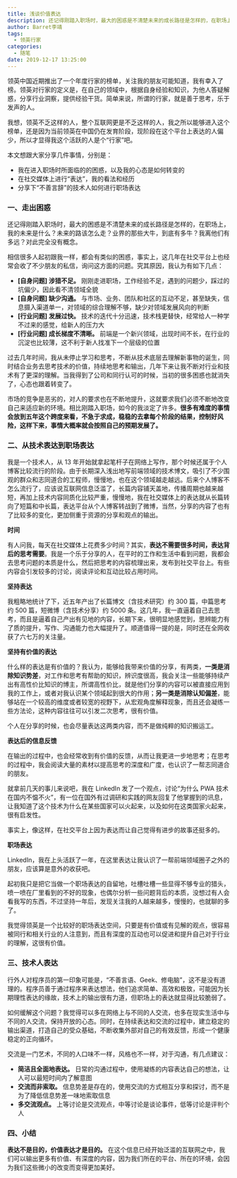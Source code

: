 ```yaml
---
title: 浅谈价值表达
description: 还记得刚踏入职场时，最大的困惑是不清楚未来的成长路径是怎样的，在职场上，我的未来是什么？未来的路该怎么走？业界的那些大牛，到底有多牛？我离他们有多远？对此完全没有概念。
author: Barret李靖
tags:
  - 领英行家
categories:
  - 随笔
date: 2019-12-17 13:25:00
---
```


领英中国近期推出了一个年度行家的榜单，关注我的朋友可能知道，我有幸入了榜。领英对行家的定义是，在自己的领域中，根据自身经验和知识，为他人答疑解惑，分享行业洞察，提供经验干货。简单来说，所谓的行家，就是善于思考，乐于发声的人。

我想，领英不乏这样的人，整个互联网更是不乏这样的人，我之所以能够进入这个榜单，还是因为当前领英在中国仍在发育阶段，现阶段在这个平台上表达的人偏少，所以才显得我这个活跃的人是个“行家”吧。

本文想跟大家分享几件事情，分别是：

- 我在进入职场时所面临的的困惑，以及我的心态是如何转变的
- 在社交媒体上进行“表达”，我的看法和经历
- 分享下“不善言辞”的技术人如何进行职场表达

### 一、走出困惑

还记得刚踏入职场时，最大的困惑是不清楚未来的成长路径是怎样的，在职场上，我的未来是什么？未来的路该怎么走？业界的那些大牛，到底有多牛？我离他们有多远？对此完全没有概念。

相信很多人起初跟我一样，都会有类似的困惑，事实上，这几年在社交平台上也经常会收了不少朋友的私信，询问这方面的问题。究其原因，我认为有如下几点：

- **[自身问题] 涉猎不足。** 刚刚走进职场，工作经验不足，遇到的问题少，踩过的坑偏少，因此看不清领域全貌
- **[自身问题] 缺少沟通。** 与市场、业务、团队和社区的互动不足，甚至缺失，信息摄入渠道单一，对领域的综合理解不够，缺少对领域发展风向的判断
- **[行业问题] 发展过快。** 技术的迭代十分迅速，技术栈更替快，经常给人一种学不过来的感觉，给新人的压力大
- **[行业问题] 成长梯度不清晰。** 前端是一个新兴领域，出现时间不长，在行业的沉淀也比较薄，这不利于新人找准下一个层级的位置

过去几年时间，我从未停止学习和思考，不断从技术底层去理解新事物的诞生，同时结合业务去思考技术的价值，持续地思考和输出，几年下来让我不断对行业和技术有了更深的理解。当我得到了公司和同行认可的时候，当初的很多困惑也就消失了，心态也跟着转变了。

市场的竞争是恶劣的，对人的要求也在不断地提升，这就要求我们必须不断地改变自己来适应新的环境。相比刚踏入职场，如今的我淡定了许多。**很多有难度的事情会放到五年这个跨度来看，不急于求成，稳稳的去拿每个阶段的结果，控制好风险，这样下来，事情大概率就会按照自己的预期发展了。**

### 二、从技术表达到职场表达

我是一个技术人，从 13 年开始就拿起笔杆子在网络上写作，那个时候还属于个人博客比较流行的阶段。由于长期深入浅出地写前端领域的技术博文，吸引了不少围观的群众和志同道合的工程师，慢慢地，也在这个领域越走越远。后来个人博客不怎么流行了，应该说互联网信息泛滥了，长篇内容铺天盖地，传播周期也越来越短，再加上技术内容同质化比较严重，慢慢地，我在社交媒体上的表达就从长篇转向了短篇和中长篇，表达平台从个人博客转战到了微博，当然，分享的内容了也有了比较多的变化，更加侧重于资源的分享和观点的输出。

**时间**

有人问我，每天在社交媒体上花费多少时间？其实，**表达不需要很多时间，表达背后的思考需要**。我是一个乐于分享的人，在平时的工作和生活中看到问题，我都会去思考问题的本质是什么，然后把思考的内容梳理出来，发布到社交平台上。有些内容会引发较多的讨论，阅读评论和互动比较占用时间。

**坚持表达**

我粗略地统计了下，近五年产出了长篇博文（含技术研究）约 300 篇，中篇思考约 500 篇，短微博（含技术分享）约 5000 条。这几年，我一直逼着自己去思考，而且是逼着自己产出有见地的内容，长期下来，很明显地感觉到，思辨能力有了质的提升，写作、沟通能力也大幅提升了。顺道值得一提的是，同时还在全网收获了六七万的关注量。

**坚持有价值的表达**

什么样的表达是有价值的？我认为，能够给我带来价值的分享，有两类，**一类是消除知识势差**，对工作和思考有帮助的知识，辨识度很高，我会关注一些能够持续产出有高性价比知识的博主，所谓高性价比，就是他们分享的内容可以被直接应用到我的工作上，或者对我认识某个领域起到很大的作用；**另一类是消除认知偏差**，能够站在一个较高的维度或者较宽的视野下，从宏观角度解释现象，而且还会凝练一些方法论，这种内容往往可以引发二次思考，很有价值。

个人在分享的时候，也会尽量表达这两类内容，而不是做纯粹的知识搬运工。

**表达后的信息反馈**

在输出的过程中，也会经常收到有价值的反馈，从而让我更进一步地思考；在思考的过程中，我会阅读大量的素材以提高思考的深度和广度，也认识了一帮志同道合的朋友。

就拿前几天的事儿来说吧，我在 LinkedIn 发了一个观点，讨论“为什么 PWA 技术在国内不愠不火”，有一位在国外有过调研和实践的网友回复了他掌握到的讯息，让我知道了这个技术为什么在某些国家可以火起来，以及如何在这类国家火起来，很有启发性。

事实上，像这样，在社交平台上因为表达而让自己觉得有进步的故事还挺多的。

**职场表达**

LinkedIn，我在上头活跃了一年，在这里表达让我认识了一帮前端领域圈子之外的朋友，应该算是意外的收获吧。

起初我只是把它当做一个职场表达的自留地，吐槽吐槽一些显得不够专业的猎头，喷一喷在厂里看到的不好的现象，也偶尔分析一些问题背后的本质，没想过有人会看我写的东西，不过坚持一年后，发现关注我的人越来越多，慢慢的，也就聊的多了。

我觉得领英是一个比较好的职场表达空间，只要是有价值或有见解的观点，很容易被同行和相关行业的人注意到，而且有深度的互动也可以促进和提升自己对于行业的理解，这很有价值。

### 三、技术人表达

行外人对程序员的第一印象可能是，“不善言语、Geek、修电脑”，这不是没有道理的。程序员善于通过程序来表达想法，他们追求简单、高效和极致，可能因为长期理性表达的缘故，技术上的输出很有力道，但职场上的表达就显得比较脆弱了。

如何缓解这个问题？我觉得可以多在网络上与不同的人交流，也多在现实生活中与不同的人交流，保持开放的心态。同时，在持续表达和交流的过程中，建立稳定的输出渠道，打造自己的受众基础，不断收集外部对自己的有效反馈，形成一个健康稳定的正向循环。

交流是一门艺术，不同的人口味不一样，风格也不一样，对于沟通，有几点建议：

- **简洁且全面地表达。** 日常的沟通过程中，使用凝练的内容表达自己的想法，让人可以最短时间内了解意图
- **交流而非索取。** 信息势差是存在的，使用交流的方式相互分享和探讨，而不是为了降低信息势差一味地索取信息
- **多交流观点。** 上等讨论是交流观点，中等讨论是谈论事件，低等讨论是评判个人

### 四、小结

**表达不是目的，价值表达才是目的。** 在这个信息已经开始泛滥的互联网之中，我们可以输出更多有价值、有深度的内容，因为我们所在的平台、所在的环境，会因为我们这些微小的改变而变得更加美好。
